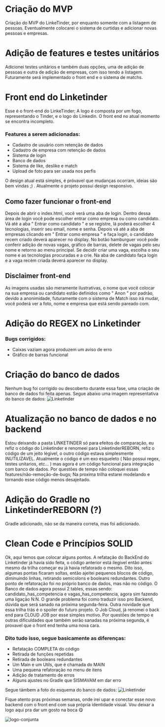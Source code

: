 # Criação do MVP
Criação do MVP do LinkeTinder, por enquanto somente com a listagem de pessoas. Eventualmente colocarei o sistema de curtidas e adicionar novas pessoas e empresas. 


# Adição de features e testes unitários
Adicionei testes unitários e também duas opções, uma de adição de pessoas e outra de adição de empresas, com isso tendo a listagem.
Futuramente será implementado o front end e o sistema de matchs.


# Front end do Linketinder


Esse é o front-end do LinkeTinder; A logo é composta por um fogo, representando o Tinder, e o logo do Linkedin. O front end no atual momento se encontra incompleto. 
### Features a serem adicionadas: 

- Cadastro de usuário com retenção de dados
- Cadastro de empresa com retenção de dados
- Sistema de login
- Banco de dados 
- Sistema de like, deslike e match 
- Upload de foto para ser usada nos perfis

O design atual está simples, é próvavel que mudanças ocorram, ideias são bem vindas ;) . 
Atualmente o projeto possui design responsivo.

## Como fazer funcionar o front-end
Depois de abrir o index.html, você verá uma aba de login. Dentro dessa área de login você pode escolher entrar como empresa ou como candidato.
Vá até a aba " Entrar como candidato " e se registre, lá poderá escolher 4 tecnologias, inserir seu email, nome e senha.
Depois vá até  a aba de empresas clicando em " Entrar como empresa " e faça login, o candidato recem criado deverá aparecer no display.
No botão hamburguer você pode conferir adição de novas vagas, gráfico de barras, delete de vagas pelo seu nome e retorno ao menu principal.
Se decidir criar uma vaga, escolha o seu nome e as tecnologias procuradas e a crie. 
Na aba de candidato faça login e a vaga recém criada deverá aparecer no display.

## Disclaimer front-end

As imagens usadas são meramente ilustrativas, o nome que você colocar na sua empresa ou candidato estão definidos como " Anon " por padrão, devido a anonimidade, futuramente com o sistema de Match isso irá mudar, você poderá ver a foto, nome e empresa que está sendo pareado com.


# Adição do REGEX no Linketinder

### Bugs corrigidos: 
- Caixas vaziam agora produzem um aviso de erro
- Gráfico de barras funcional


# Criação do banco de dados

Nenhum bug foi corrigido ou descoberto durante essa fase, uma criação de banco de dados foi feita apenas.
Segue abaixo uma imagem representativa do banco de dados: 
![Linketinder](https://user-images.githubusercontent.com/80402261/161648325-34355588-267d-4b1a-b8cb-8ab9339c8727.png)


# Atualização no banco de dados e no backend

Estou deixando a pasta LINKETINDER só para efeitos de comparação, eu refiz o código do Linketinder e renomeei para LinketinderREBORN, refiz o código de um jeito légivel, o outro código estava simplesmente INUTILIZAVEL. 
Atualmente o código é um exo esqueleto ( Não possui regex, testes unitarios, etc... ) mas agora é um código funcional para integração com banco de dados. 
Por questões de tempo não coloquei essas features/não-remoção-de-bugs; Na proxima trilha estarei modelando e tornando esse código menos desajeitado. 

# Adição do Gradle no LinketinderREBORN (?)

Gradle adicionado, não se da maneira correta, mas foi adicionado. 

# Clean Code e Princípios SOLID
Ok, aqui temos que colocar alguns pontos.
A refatação do BackEnd do Linketinder já havia sido feita, o código anterior está ilegivel então antes mesmo da trilha começar eu já havia refatorado o mesmo.
Dito isso, algumas pontas ficaram soltas, então ajeitei pequenos blocos de código, diminuindo linhas, retirando semicolons e booleans redundantes.
Outro ponto de refatoração foi no próprio banco de dados, mas não no código. 
O Banco de dados agora possui 2 tables, essas sendo: candidato_has_competencia e vagas_has_competencia, agora sim fazendo uma ligação N:N. 
O grande problema foi como traduzir isso pro Backend, dúvida que será sanado na próxima segunda-feira. 
Outra novidade que essa trilha trás é o spoiler do futuro projeto. O Job Cloud, já renomei o back end para CLOUD JOB por esse simples motivo. 
Por questões de tempo e outras dificuldades que também serão sanadas na próxima segunda, é provavel que o front end tenha uma nova cara. 

### Dito tudo isso, segue basicamente as diferenças:

- Refatação COMPLETA do código 
- Retirada de funções repetidas
- Retirada de booleans redundantes
- Um Main e um Utils, que é chamada do MAIN
- Uma pequena refatoração no menu de itens
- Adição de tratamento de erros
- Alguns ajustes no Gradle que SISMAVAM em dar erro

Segue támbem a foto do esquema do banco de dados:
![Linketinder](https://user-images.githubusercontent.com/80402261/166125840-d81eaba4-884a-42b1-ba15-2d71252af8f2.png)


Fique atento pras próximas semanas, onde irei upar e conectar esse novo backend com o front end com sua própria identidade visual.
Vou deixar a logo aqui pra dar um gosto na boca 😋

![logo-conjunta](https://user-images.githubusercontent.com/80402261/166125863-57d527b6-79fc-4cfd-abe5-bec01b0ef546.png)

